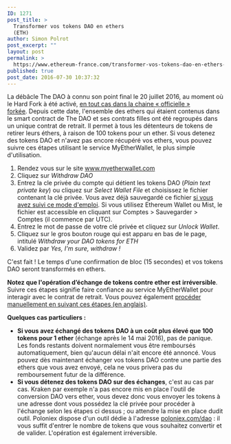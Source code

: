 ```yaml
---
ID: 1271
post_title: >
  Transformer vos tokens DAO en ethers
  (ETH)
author: Simon Polrot
post_excerpt: ""
layout: post
permalink: >
  https://www.ethereum-france.com/transformer-vos-tokens-dao-en-ethers-eth/
published: true
post_date: 2016-07-30 10:37:32
---
```

<p class="p1">La débâcle The DAO à connu son point final le 20 juillet 2016, au moment où le Hard Fork à été activé, <a href="https://www.ethereum-france.com/ethereum-classic-quels-sont-vos-options/"><span style="text-decoration: underline;">en tout cas dans la chaine « officielle » forkée</span></a>. Depuis cette date, l'ensemble des ethers qui étaient contenus dans le smart contract de The DAO et ses contrats filles ont été regroupés dans un unique contrat de retrait. Il permet à tous les détenteurs de tokens de retirer leurs éthers, à raison de 100 tokens pour un ether. Si vous detenez des tokens DAO et n'avez pas encore récupéré vos ethers, vous pouvez suivre ces étapes utilisant le service MyEtherWallet, le plus simple d'utilisation.</p>

<ol class="ol1">
 	<li class="li1">Rendez vous sur le site <a href="http://www.myetherwallet.com">www.myetherwallet.com</a></li>
 	<li class="li1">Cliquez sur <em>Withdraw DAO</em></li>
 	<li class="li1">Entrez la cle privée du compte qui détient les tokens DAO (<em>Plain text private key</em>) ou cliquez sur <em>Select Wallet File</em> et choisissez le fichier contenant la clé privée. Vous avez déjà sauvegardé ce fichier <a href="https://www.ethereum-france.com/creer-et-gerer-son-portefeuille-dether-en-2-minutes-avec-myetherwallet-com/">si vous avez suivi ce mode d'emploi</a>. Si vous utilisez Ethereum Wallet ou Mist, le fichier est accessible en cliquant sur Comptes &gt; Sauvegarder &gt; Comptes (il commence par UTC).</li>
 	<li class="li1">Entrez le mot de passe de votre clé privée et cliquez sur <em>Unlock Wallet</em>.</li>
 	<li class="li1">Cliquez sur le gros bouton rouge qui est apparu en bas de le page, intitulé <em>Withdraw your DAO tokens for ETH</em></li>
 	<li class="li1">Validez par <em>Yes, I'm sure, withdraw !</em></li>
</ol>
<p class="p1">C'est fait ! Le temps d'une confirmation de bloc (15 secondes) et vos tokens DAO seront transformés en ethers.</p>
<p class="p1"><strong>Notez que l'opération d’échange de tokens contre ether est</strong> <strong>irréversible</strong>. Suivre ces étapes signifie faire confiance au service MyEtherWallet pour interagir avec le contrat de retrait. Vous pouvez également <a href="https://blog.slock.it/how-to-use-the-withdraw-contract-with-mist-de5d85a981c9">procéder manuellement en suivant ces étapes (en anglais)</a>.</p>
<p class="p1"><strong>Quelques cas particuliers :</strong></p>

<ul>
 	<li class="p1"><strong>Si vous avez échangé des tokens DAO à un coût plus élevé que 100 tokens pour 1 ether</strong> (échange après le 14 mai 2016), pas de panique. Les fonds restants doivent normalement vous être remboursés automatiquement, bien qu'aucun délai n'ait encore été annoncé. Vous pouvez dès maintenant échanger vos tokens DAO contre une partie des ethers que vous avez envoyé, cela ne vous privera pas du remboursement futur de la différence.</li>
 	<li class="p1"><strong>Si vous détenez des tokens DAO sur des échanges</strong>, c'est au cas par cas. Kraken par exemple n'a pas encore mis en place l'outil de conversion DAO vers ether, vous devez donc vous envoyer les tokens à une adresse dont vous possédez la clé privée pour procéder à l'échange selon les étapes ci dessus ; ou attendre la mise en place dudit outil. Poloniex dispose d'un outil dédie à l'adresse <a href="https://poloniex.com/dao/">poloniex.com/dao</a> : il vous suffit d'entrer le nombre de tokens que vous souhaitez convertir et de valider. L'opération est également irréversible.</li>
</ul>